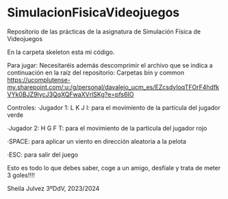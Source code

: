 # SimulacionFisicaVideojuegos
Repositorio de las prácticas de la asignatura de Simulación Física de Videojuegos

En la carpeta skeleton esta mi código.

Para jugar:
Necesitaréis además descomprimir el archivo que se indica a continuación en la raíz del repositorio:
Carpetas bin y common https://ucomplutense-my.sharepoint.com/:u:/g/personal/davalejo_ucm_es/EZcsdyIoqTFOrF4hdfkVYk0BJZ9IycJ3QqXQFwaXVrlSKg?e=pfs6IO

Controles: 
·Jugador 1:
L K J I: para el movimiento de la partícula del jugador verde

·Jugador 2:
H G F T: para el movimiento de la particula del jugador rojo

·SPACE: para aplicar un viento en dirección aleatoria a la pelota

·ESC: para salir del juego

Esto es todo lo que debes saber, coge a un amigo, desfíale y trata de meter 3 goles!!!!


Sheila Julvez 3ºDdV, 2023/2024 